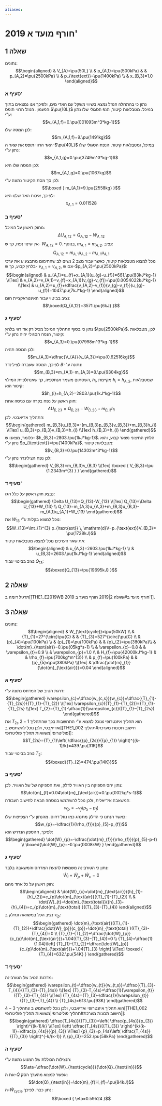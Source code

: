```yaml
---
aliases:
---
```

# 2019 חורף מועד א'

## שאלה 1
נתונים:
$$\begin{aligned}
 & V_{A}=\pu{50L} \\
 & p_{A,1}=\pu{500kPa}  &  & p_{A,2}=\pu{2500kPa} \\
 & p_{\text{ext}}=\pu{1400kPa} \\
 & x_{B,3}=1.0
\end{aligned}$$

### סעיף א'
נתון כי בהתחלה הנוזל נמצא בשיווי משקל עם האדי מים, ולפיכך אנו נמצאים בתוך הפעמון.
הנוזל הרווי תופס $\pu{10L}$ במיכל. מטבלאות קיטור, הנפ הסגולי שלו נתון ע"י:
$$v_{A,1,f}=0.\pu{001093m^3*kg-1}$$
לכן המסה שלו:
$$m_{A,1,f}=9.\pu{1491kg}$$
האד הרווי תופס את שאר ה-$\pu{40L}$ במיכל, ומטבלאות קיטור, הנפח הסגולי שלו נתון ע"י:
$$v_{A,1,g}=0.\pu{3749m^3*kg-1}$$
לכן המסה שלו היא:
$$m_{A,1,g}=0.\pu{1067kg}$$
לכן סך מסת הקיטור נתונה ע"י:
$$\boxed {
m_{A,1}=9.\pu{2558kg}
 }$$
לפיכך, איכות האד שלנו היא:
$$x_{A,1}=0.011528$$
### סעיף ב'
מחוק ראשון על המיכל:
$$\Delta {U}_{A,12}=Q_{A,12}-W_{A,12}$$
אין שינוי נפח, כך ש- $W_{A,12}=0$. בנוסף, $m_{A,1}=m_{A,2}$. נציב:
$$Q_{A,12}=m_{A,1}u_{A,2}-m_{A,1}u_{A,1}$$
את ערכי $u$ נוכל למצוא מטבלאות קיטור, כאשר עבור מצב $2$ נשים לב שהחימום מתבצע בלחץ קבוע, כך ש- $v_{A,1}=v_{A,2}$, וגם ש-$p_{A,2}=\pu{2500kPa}$:
$$\begin{aligned}
 & u_{A,1}=u_{f}+x_{A,1}(u_{g}-u_{f})=661.\pu{83kJ*kg-1} \\[1ex]
 & v_{A,2}=v_{A,1}=v_{f}+x_{A,1}(v_{g}-v_{f})=\pu{0.0054022kJ*kg-1} \\[1ex]
 & u_{A,2}=u_{f}+\dfrac{v_{A,2}-v_{f}}{v_{g}-v_{f}}(u_{g}-u_{f})=1047.\pu{7kJ*kg-1}
\end{aligned}$$
נציב בביטוי עבור האינטראקציית חום:
$$\boxed{Q_{A,12}=3571.\pu{6kJ} }$$

### סעיף ג'
נתון כי בסוף התהליך המיכל מכיל רק אד רווי בלחץ $\pu{2500kPa}$. לכן, מטבלאות קיטור, הנפח הסגולי יהיה נתון ע"י:
$$v_{A,3}=0.\pu{07998m^3*kg-1}$$
לכן המסה תהיה:
$$m_{A,3}=\dfrac{V_{A}}{v_{A,3}}=\pu{0.62516kg}$$
לפיכך, המסה שעברה לצילינדר $B$ נתונה ע"י:
$$m_{B,3}=m_{A,1}-m_{A,3}=8.\pu{6304kg}$$
השסתום משמר אנתלפיה, כך שאנתלפיית המילוי, $h_{i}$, מקיימת $h_{i}=h_{A,2}$, שמטבלאות קיטור הוא:
$$h_{i}=h_{A,2}=2803.\pu{1kJ*kg-1}$$
חוק ראשון על נפח בקרה עם כניסה אחת:
$$\Delta U_{B,23}=Q_{B,23}-W_{B,23}+m_{B,3}h_{i}$$
התהליך אדיאבטי. לכן:
$$\begin{gathered}
m_{B,3}u_{B,3}=-(m_{B,3}p_{B,3}v_{B,3})+m_{B,3}h_{i} \\[1ex]
u_{B,3}+p_{B,3}v_{B,3}=h_{i} \\[1ex]
h_{B,3}=h_{i}
\end{gathered}$$
כלומר, מצאנו ש- $h_{B,3}=2803.\pu{1kJ*kg-1}$. הלחץ החיצוני נשאר קבוע, והוא נתון ע"י $p_{\text{ext}}=\pu{1400kPa}$. מטבלאות קיטור:
$$v_{B,3}=0.\pu{14302m^3*kg-1}$$
לכן נפח הצילינדר נתון ע"י:
$$\begin{gathered}
V_{B,3}=m_{B,3}v_{B,3} \\[1ex]
\boxed {
V_{B,3}=\pu {1.2343m^{3} }
 }
\end{gathered}$$

### סעיף ד'
נבצע חוק ראשון על כלל הגז:
$$\begin{gathered}
\Delta U_{13}=Q_{13}-W_{13} \\[1ex]
Q_{13}=\Delta U_{13}+W_{13} \\
Q_{13}=m_{A,3}u_{A,3}+m_{B,3}u_{B,3}-m_{A,1}u_{A,1}+W_{13}
\end{gathered}$$
את $W_{13}$ נוכל למצוא בקלות ע"י:
$$W_{13}=\int_{1}^{3} p_{\text{ext}} \, \mathrm{d}V=p_{\text{ext}}V_{B,3}= \pu{1728kJ}$$
את שאר הערכים נוכל למצוא מטבלאות קיטור:
$$\begin{aligned}
 & u_{A,3}=2603.\pu{1kJ*kg-1} \\
 & u_{B,3}=2603.\pu{1kJ*kg-1}
\end{aligned}$$
נציב בביטוי עבור $Q_{13}$:
$$\boxed{Q_{13}=\pu{19695kJ} }$$
## שאלה 2
תרגיל דומה ב[[THE1_E2019WB 2019 חורף מועד ב#שאלה 2|2019 חורף מועד ב']].

## שאלה 3
נתונים:
$$\begin{aligned}
 & W_{\text{cycle}}=\pu{50kW} \\
 & {T}_{1}=27^{\circ}\pu{C}  & & {T}_{3}=527^{\circ}\pu{C} \\
 & {p}_{4}=\pu{100kPa}  \\
 & {p}_{1}=\pu{100kPa} &  & {p}_{2}=\pu{380kPa}\\
 & \dot{m}_{\text{air}}=0.\pu{05kg*s-1} \\
 & \varepsilon_{c}=0.8  &  & \varepsilon_{t}=0.9 \\
 & \varepsilon_{p}=1.0 \\
 & H_{f}=\pu{42000kJ*kg-1}  &  & \rho_{f}=\pu{700kg*m^{3}} \\
 & p_{f}=\pu{100kPa} &  & {p}_{5}=\pu{380kPa} \\[1ex]
 & \dfrac{\dot{m}_{f}}{\dot{m}_{\text{air}}}=0.04
\end{aligned}$$
### סעיף א'
דרגת הטיב של המדחס נתונה ע"י:
$$\begin{gathered}
\varepsilon_{c}=\dfrac{w_{c,s}}{w_{c}}=\dfrac{{T}_{1}-{T}_{2s}}{{T}_{1}-{T}_{2}} \\[1ex]
\varepsilon_{c}({T}_{1}-{T}_{2})={T}_{1}-{T}_{2s} \\[1ex]
T_{2}={T}_{1}-\dfrac{1}{\varepsilon_{c}}({T}_{1}-{T}_{2s})
\end{gathered}$$
את ${T}_{2s}$ נוכל למצוא ע"י התחשבות בכך שהתהליך $1-2s$ הוא תהליך איזנטרופי ואדיאבטי, ולכן נוכל להשתמש ב[[THE1_002 חישוב תכונות מערכת#תהליך פוליטרופי|משוואות תהליך פוליטרופי]]:
$$T_{2s}={T}_{1}\left( \dfrac{{p}_{2s}}{{p}_{1}} \right)^{(k-1)/k}=439.\pu{31K}$$
נציב בביטוי עבור ${T}_{2}$:
$$\boxed{{T}_{2}=474.\pu{14K}}$$

### סעיף ב'
נתון יחס הספיקה בין האוויר לדלק, ואת הספיקה של של האוויר. לכן:
$$\dot{m}_{f}=0.04\dot{m}_{\text{air}}=0.\pu{002kg*s-1}$$
המשאבה אידיאלית, ולכן נוכל להשתמש בנוסחה הבאה לחישוב העבודה:
$$w_{p}=-v_{f}({p}_{5}-p_{f})$$
כאשר הנחנו כי הדלק מתנהג כמו נוזל דחוס. מהנתון ע"י הצפיפות שלו:
$$w_{p}=-\dfrac{1}{\rho_{f}}({p}_{5}-p_{f})$$
לפיכך, ההספק הנדרש הוא:
$$\begin{gathered}
\dot{W}_{p}=-\dfrac{\dot{m}_{f}}{\rho_{f}}({p}_{5}-p-f) \\
\boxed{\dot{W}_{p}=-0.\pu{0008kW} }
\end{gathered}$$

### סעיף ג'
נתון כי הטורבינה משמשת להנעת המדחס והמשאבה בלבד:
$$\dot{W}_{t}+\dot{W}_{p}+\dot{W}_{c}=0$$
חוק ראשון על כל אחד מהם:
$$\begin{aligned}
 & \dot{W}_{c}=\dot{m}_{\text{air}}({h}_{1}-{h}_{2})=c_{p}\dot{m}_{\text{air}}({T}_{1}-{T}_{2}) \\
 & \dot{W}_{t}=\dot{m}_{\text{total}}({h}_{3}-{h}_{4})=c_{p}\dot{m}_{\text{total} }({T}_{3}-{T}_{4})
\end{aligned}$$
נציב הכל במשוואה ונחלק ב-$c_{p}$:
$$\begin{gathered}
\dot{m}_{\text{air}}({T}_{1}-{T}_{2})+\dfrac{\dot{W}_{p}}{c_{p}}+\dot{m}_{\text{total} }({T}_{3}-{T}_{4})=0 \\
{T}_{1}-{T}_{2}+\dfrac{\dot{W}_{p}}{c_{p}\dot{m}_{\text{air}}}+1.04({T}_{3}-{T}_{4})=0 \\
{T}_{4}=\dfrac{1}{1.04}\left[ {T}_{1}-{T}_{2}+\dfrac{\dot{W}_{p}}{c_{p}\dot{m}_{\text{air}}}+1.04{T}_{3} \right] \\[1ex]
\boxed {
{T}_{4}=632.\pu{54K}
 }
\end{gathered}$$

### סעיף ד'
מדרגת הטיב של הטורבינה:
$$\begin{gathered}
\varepsilon_{t}=\dfrac{w_{t}}{w_{t,s}}=\dfrac{{T}_{3}-T_{4}}{{T}_{3}-{T}_{4s}} \\[1ex]
{T}_{3}-T_{4s}=\dfrac{1}{\varepsilon_{t}}({T}_{3}-{T}_{4}) \\[1ex]
{T}_{4s}={T}_{3}-\dfrac{1}{\varepsilon_{t}}({T}_{3}-{T}_{4}) \\
{T}_{4s}=613.\pu{93K}
\end{gathered}$$
תהליך $3-4s$ הוא תהליך איזנטרופי ואדיאבטי, ולכן נוכל להשתמש ב[[THE1_002 חישוב תכונות מערכת#תהליך פוליטרופי|משוואות תהליך פוליטרופי]]:
$$\begin{gathered}
\dfrac{T_{4s}}{{T}_{3}}=\left( \dfrac{p_{4s}}{p_{3}} \right)^{(k-1)/k} \\[1ex]
\left( \dfrac{T_{4s}}{{T}_{3}} \right)^{k/(k-1)}=\dfrac{p_{4s}}{{p}_{3}}  \\[1ex]
{p}_{3}=p_{4s}\left( \dfrac{T_{4s}}{{T}_{3}} \right)^{-k/(k-1)} \\
{p}_{3}=252.\pu{58kPa}
\end{gathered}$$

### סעיף ה'
הנצילות הכוללת של המנוע נתונה ע"י:
$$\eta=\dfrac{\dot{W}_{\text{cycle}}}{\dot{Q}_{\text{in}}}$$
את ה-$\dot{Q}$ אפשר למצוא מהערך הסק:
$$\dot{Q}_{\text{in}}=\dot{m}_{f}H_{f}=\pu{84kJ}$$
ה-$\dot{W}_{\text{cycle}}$ נתון כבר. לפיכך:
$$\boxed {
\eta=0.59524
 }$$